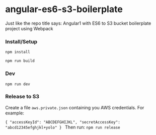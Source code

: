# angular-es6-s3-boilerplate
Just like the repo title says: Angular1 with ES6 to S3 bucket boilerplate project using Webpack

### Install/Setup
`npm install`

`npm run build`

### Dev
`npm run dev`

### Release to S3
Create a file `aws.private.json` containing you AWS credentials. For example:

`{
"accessKeyId": "ABCDEFGHIJKL",
"secretAccessKey": "abcd12345efghjkl+yolo"
}
`
Then run:
`npm run release`
